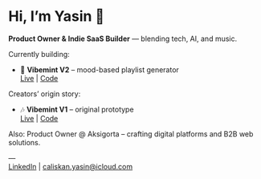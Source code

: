 # Hi, I’m Yasin 👋

**Product Owner & Indie SaaS Builder** — blending tech, AI, and music.

Currently building:
- 🎵 **Vibemint V2** – mood-based playlist generator  
  [Live](https://www.vibemint.online) | [Code](https://github.com/vibemint/vibemint-v2)

Creators’ origin story:
- 🎶 **Vibemint V1** – original prototype  
  [Live](https://vibemint.onrender.com) | [Code](https://github.com/vibemint/vibemint)

Also: Product Owner @ Aksigorta – crafting digital platforms and B2B web solutions.

—  
[LinkedIn](https://www.linkedin.com/in/yasin-caliskan) | caliskan.yasin@icloud.com
